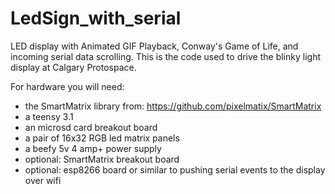 # LedSign_with_serial
LED display with Animated GIF Playback, Conway's Game of Life, and incoming serial data scrolling. 
This is the code used to drive the blinky light display at Calgary Protospace. 

For hardware you will need:
 - the SmartMatrix library from: https://github.com/pixelmatix/SmartMatrix 
 - a teensy 3.1
 - an microsd card breakout board
 - a pair of 16x32 RGB led matrix panels
 - a beefy 5v 4 amp+ power supply
 - optional: SmartMatrix breakout board
 - optional: esp8266 board or similar to pushing serial events to the display over wifi
